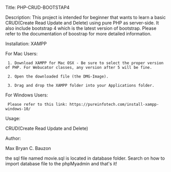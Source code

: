 Title: PHP-CRUD-BOOTSTAP4

Description: This project is intended for beginner that wants to learn a basic CRUD(Create Read Update and Delete) using pure PHP as server-side. It also include bootstrap 4 which is the latest version of bootstrap. Please refer to the documentation of boostrap for more detailed information.

Installation:
XAMPP
 
 For Mac Users:
 
     1. Download XAMPP for Mac OSX - Be sure to select the proper version of PHP. For Webucator classes, any version after 5 will be fine.
     
     2. Open the downloaded file (the DMG-Image).
     
     3. Drag and drop the XAMPP folder into your Applications folder.
     
     
  For Windows Users:
  
     Please refer to this link: https://pureinfotech.com/install-xampp-windows-10/
     
Usage:

  CRUD(Create Read Update and Delete)
     
Author: 

   Max Bryan C. Bauzon
   
   the sql file named movie.sql is located in database folder.
  Search on how to import database file to the phpMyadmin and that's it!
    

